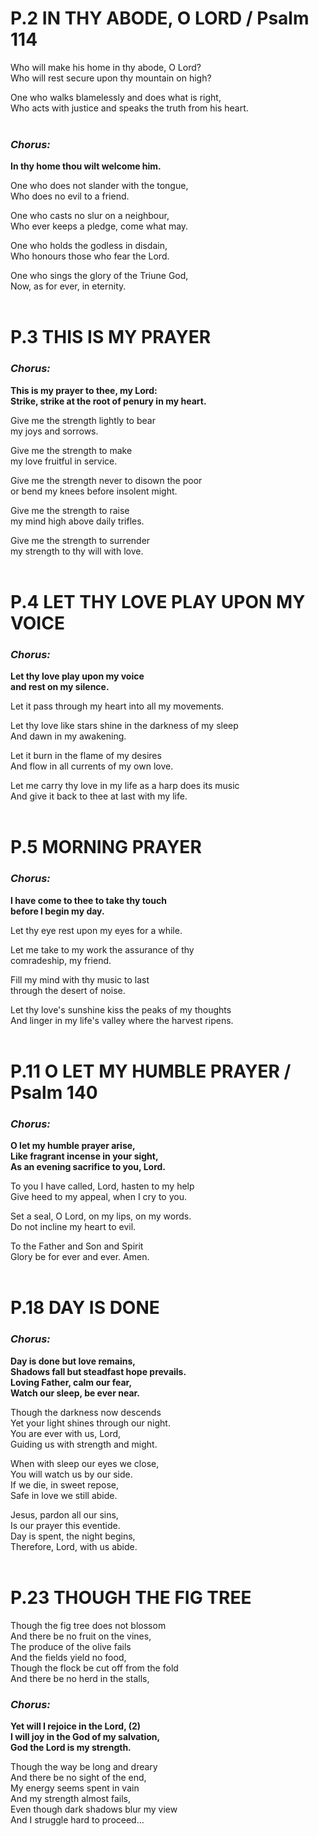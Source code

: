 # P.2<span> IN THY ABODE, O LORD / Psalm 114<br>
Who will make his home in thy abode, O Lord?<br>
Who will rest secure upon thy mountain on high?<br>

One who walks blamelessly and does what is right,<br>
Who acts with justice and speaks the truth from his heart.<br>
<br>
### ***Chorus:***<br>
**In thy home thou wilt welcome him.**<br>

One who does not slander with the tongue,<br>
Who does no evil to a friend.<br>

One who casts no slur on a neighbour,<br>
Who ever keeps a pledge, come what may.<br>

One who holds the godless in disdain,<br>
Who honours those who fear the Lord.<br>

One who sings the glory of the Triune God,<br>
Now, as for ever, in eternity.<br>
<br>
# P.3<span> THIS IS MY PRAYER<br>
### ***Chorus:***<br>
**This is my prayer to thee, my Lord:**<br>
**Strike, strike at the root of penury in my heart.**<br>

Give me the strength lightly to bear<br>
my joys and sorrows.<br>

Give me the strength to make<br>
my love fruitful in service.<br>

Give me the strength never to disown the poor<br>
or bend my knees before insolent might.<br>

Give me the strength to raise<br>
my mind high above daily trifles.<br>

Give me the strength to surrender<br>
my strength to thy will with love.<br>
<br>
# P.4<span> LET THY LOVE PLAY UPON MY VOICE<br>
### ***Chorus:***<br>
**Let thy love play upon my voice**<br>
**and rest on my silence.**<br>

Let it pass through my heart into all my movements.<br>

Let thy love like stars shine in the darkness of my sleep<br>
And dawn in my awakening.<br>

Let it burn in the flame of my desires<br>
And flow in all currents of my own love.<br>

Let me carry thy love in my life as a harp does its music<br>
And give it back to thee at last with my life.<br>
<br>
# P.5<span> MORNING PRAYER<br>
### ***Chorus:***<br>
**I have come to thee to take thy touch**<br>
**before I begin my day.**<br>

Let thy eye rest upon my eyes for a while.<br>

Let me take to my work the assurance of thy<br>
comradeship, my friend.<br>

Fill my mind with thy music to last<br>
through the desert of noise.<br>

Let thy love's sunshine kiss the peaks of my thoughts<br>
And linger in my life's valley where the harvest ripens.<br>
<br>
# P.11<span> O LET MY HUMBLE PRAYER / Psalm 140<br>
### ***Chorus:***<br>
**O let my humble prayer arise,**<br>
**Like fragrant incense in your sight,**<br>
**As an evening sacrifice to you, Lord.**<br>

To you I have called, Lord, hasten to my help<br>
Give heed to my appeal, when I cry to you.<br>

Set a seal, O Lord, on my lips, on my words.<br>
Do not incline my heart to evil.<br>

To the Father and Son and Spirit<br>
Glory be for ever and ever. Amen.<br>
<br>
# P.18<span> DAY IS DONE<br>
### ***Chorus:***<br>
**Day is done but love remains,**<br>
**Shadows fall but steadfast hope prevails.**<br>
**Loving Father, calm our fear,**<br>
**Watch our sleep, be ever near.**<br>

Though the darkness now descends<br>
Yet your light shines through our night.<br>
You are ever with us, Lord,<br>
Guiding us with strength and might.<br>

When with sleep our eyes we close,<br>
You will watch us by our side.<br>
If we die, in sweet repose,<br>
Safe in love we still abide.<br>

Jesus, pardon all our sins,<br>
Is our prayer this eventide.<br>
Day is spent, the night begins,<br>
Therefore, Lord, with us abide.<br>
<br>
# P.23<span> THOUGH THE FIG TREE<br>
Though the fig tree does not blossom<br>
And there be no fruit on the vines,<br>
The produce of the olive fails<br>
And the fields yield no food,<br>
Though the flock be cut off from the fold<br>
And there be no herd in the stalls,<br>
### ***Chorus:***<br>
**Yet will I rejoice in the Lord, (2)**<br>
**I will joy in the God of my salvation,**<br>
**God the Lord is my strength.**<br>

Though the way be long and dreary<br>
And there be no sight of the end,<br>
My energy seems spent in vain<br>
And my strength almost fails,<br>
Even though dark shadows blur my view<br>
And I struggle hard to proceed...